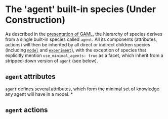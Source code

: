 
# The 'agent' built-in species (Under Construction)


As described in the [presentation of GAML](https://github.com/gama-platform/gama/wiki/Content\Tutorials\LearnGAMLStepByStep\Introduction\KeyConcepts.md), the hierarchy of species derives from a single built-in species called `agent`. All its components (attributes, actions) will then be inherited by all direct or indirect children species (including [`model`](https://github.com/gama-platform/gama/wiki/Content\References\GAMLReferences\BuiltInSpecies\ModelBuiltInSpecies.md) and [`experiment`](https://github.com/gama-platform/gama/wiki/Content\References\GAMLReferences\BuiltInSpecies\ExperimentBuiltInSpecies.md)), with the exception of species that explicitly mention `use_minimal_agents: true` as a facet, which inherit from a stripped-down version of `agent` (see below).



## `agent` attributes
`agent` defines several attributes, which form the minimal set of knowledge any agent will have in a model.
  * 


## `agent` actions